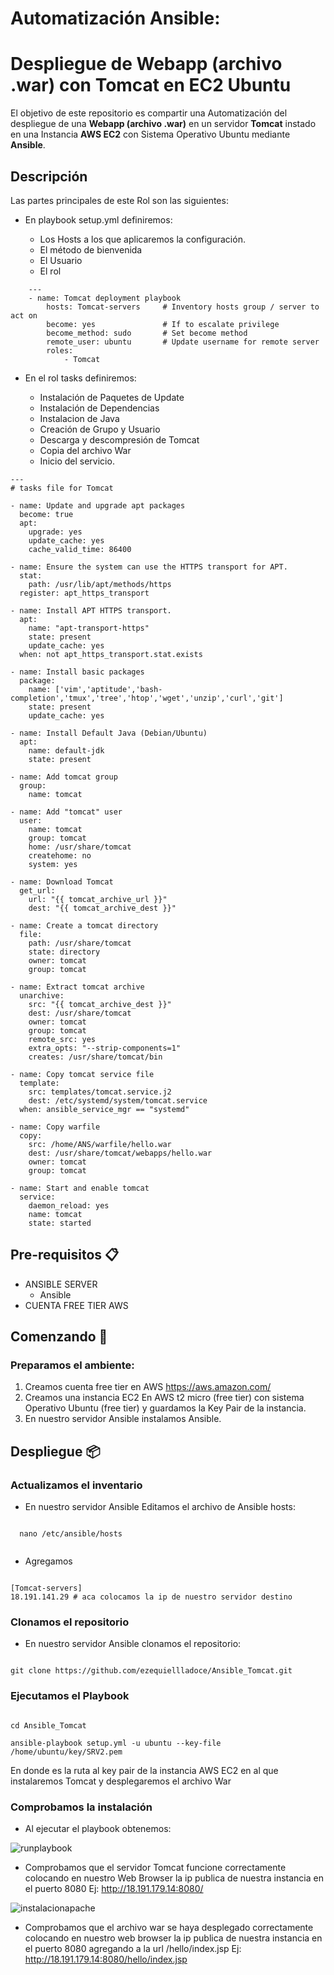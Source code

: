 # Automatización Ansible:
# Despliegue de Webapp (archivo .war) con Tomcat en EC2 Ubuntu 

El objetivo de este repositorio es compartir una Automatización del despliegue de una **Webapp (archivo .war)** en un servidor **Tomcat**  instado en una Instancia **AWS EC2** con Sistema Operativo Ubuntu mediante **Ansible**.

## Descripción

Las partes principales de este Rol son las siguientes:

- En playbook setup.yml definiremos:

  - Los Hosts a los que aplicaremos la configuración.
  - El método de bienvenida
  - El Usuario
  - El rol 
  
```
    ---
    - name: Tomcat deployment playbook
        hosts: Tomcat-servers     # Inventory hosts group / server to act on
        become: yes               # If to escalate privilege
        become_method: sudo       # Set become method
        remote_user: ubuntu       # Update username for remote server
        roles:
            - Tomcat

```

- En el rol tasks definiremos:

  - Instalación de Paquetes de Update
  - Instalación de Dependencias
  - Instalacion de Java
  - Creación de Grupo y Usuario
  - Descarga y descompresión de Tomcat
  - Copia del archivo War
  - Inicio del servicio.

```
---
# tasks file for Tomcat

- name: Update and upgrade apt packages
  become: true
  apt:
    upgrade: yes
    update_cache: yes
    cache_valid_time: 86400 

- name: Ensure the system can use the HTTPS transport for APT.
  stat:
    path: /usr/lib/apt/methods/https
  register: apt_https_transport

- name: Install APT HTTPS transport.
  apt:
    name: "apt-transport-https"
    state: present
    update_cache: yes
  when: not apt_https_transport.stat.exists

- name: Install basic packages
  package:
    name: ['vim','aptitude','bash-completion','tmux','tree','htop','wget','unzip','curl','git']
    state: present
    update_cache: yes

- name: Install Default Java (Debian/Ubuntu)
  apt:
    name: default-jdk
    state: present

- name: Add tomcat group
  group:
    name: tomcat

- name: Add "tomcat" user
  user:
    name: tomcat
    group: tomcat
    home: /usr/share/tomcat
    createhome: no
    system: yes

- name: Download Tomcat
  get_url:
    url: "{{ tomcat_archive_url }}"
    dest: "{{ tomcat_archive_dest }}"

- name: Create a tomcat directory
  file:
    path: /usr/share/tomcat
    state: directory
    owner: tomcat
    group: tomcat

- name: Extract tomcat archive
  unarchive:
    src: "{{ tomcat_archive_dest }}"
    dest: /usr/share/tomcat
    owner: tomcat
    group: tomcat
    remote_src: yes
    extra_opts: "--strip-components=1"
    creates: /usr/share/tomcat/bin

- name: Copy tomcat service file
  template:
    src: templates/tomcat.service.j2
    dest: /etc/systemd/system/tomcat.service
  when: ansible_service_mgr == "systemd"

- name: Copy warfile
  copy:
    src: /home/ANS/warfile/hello.war
    dest: /usr/share/tomcat/webapps/hello.war
    owner: tomcat
    group: tomcat

- name: Start and enable tomcat
  service:
    daemon_reload: yes
    name: tomcat
    state: started

```

## Pre-requisitos 📋

- ANSIBLE SERVER 
  - Ansible
- CUENTA FREE TIER AWS 

## Comenzando 🚀

### Preparamos el ambiente:

1) Creamos cuenta free tier en AWS  https://aws.amazon.com/
2) Creamos una instancia EC2 En AWS t2 micro (free tier) con sistema Operativo Ubuntu (free tier) y guardamos la Key Pair de la instancia.
3) En nuestro servidor Ansible instalamos Ansible.

## Despliegue 📦

### Actualizamos el inventario

  - En nuestro servidor Ansible Editamos el archivo de Ansible hosts:
  
```

  nano /etc/ansible/hosts
  
```
  - Agregamos 

```

[Tomcat-servers]
18.191.141.29 # aca colocamos la ip de nuestro servidor destino 

```
### Clonamos el repositorio

  - En nuestro servidor Ansible clonamos el repositorio:

```

git clone https://github.com/ezequiellladoce/Ansible_Tomcat.git

```

### Ejecutamos el Playbook

```

cd Ansible_Tomcat

ansible-playbook setup.yml -u ubuntu --key-file /home/ubuntu/key/SRV2.pem

```

En donde es la ruta al key pair de la instancia AWS EC2 en al que instalaremos Tomcat y desplegaremos el archivo War

### Comprobamos la instalación

 - Al ejecutar el playbook  obtenemos:

![runplaybook](https://user-images.githubusercontent.com/67485607/104951164-cd5d1100-59a0-11eb-879b-7adfee2ae145.PNG)

 - Comprobamos que el servidor Tomcat funcione correctamente colocando en nuestro Web Browser la ip publica de nuestra instancia en el puerto 8080 Ej: http://18.191.179.14:8080/

![instalacionapache](https://user-images.githubusercontent.com/67485607/104951872-25e0de00-59a2-11eb-8e35-33f40ce22567.PNG)

 - Comprobamos que el archivo war se haya desplegado correctamente colocando en nuestro web browser la ip publica de nuestra instancia en el puerto 8080 agregando a la url /hello/index.jsp Ej:  http://18.191.179.14:8080/hello/index.jsp
















